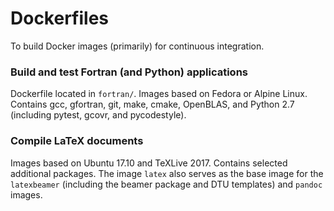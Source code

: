 # Dockerfiles
To build Docker images (primarily) for continuous integration.

### Build and test Fortran (and Python) applications
Dockerfile located in `fortran/`.
Images based on Fedora or Alpine Linux. 
Contains gcc, gfortran, git, make, cmake, OpenBLAS,
and Python 2.7 (including pytest, gcovr, and pycodestyle).

### Compile LaTeX documents
Images based on Ubuntu 17.10 and TeXLive 2017.
Contains selected additional packages.
The image `latex` also serves as the base image for
the `latexbeamer` (including the beamer package and DTU
templates) and `pandoc` images.

